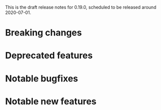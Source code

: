 This is the draft release notes for 0.19.0, scheduled to be released around
2020-07-01.

# Breaking changes

# Deprecated features

# Notable bugfixes

# Notable new features
